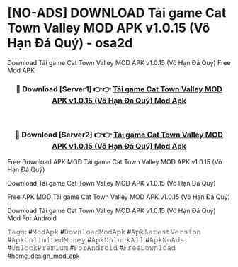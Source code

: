 # [NO-ADS] DOWNLOAD Tải game Cat Town Valley MOD APK v1.0.15 (Vô Hạn Đá Quý) - osa2d
Download Tải game Cat Town Valley MOD APK v1.0.15 (Vô Hạn Đá Quý) Free Mod APK

<div align="center">
<h3>🔴 Download [Server1] 👉👉 <a href="https://apk-comot.site?title=Tải_game_Cat_Town_Valley_MOD_APK_v1.0.15_(Vô_Hạn_Đá_Quý)">Tải game Cat Town Valley MOD APK v1.0.15 (Vô Hạn Đá Quý) Mod Apk</a></h3><br>

<h3>🔴 Download [Server2] 👉👉 <a href="https://apk-comot.site?title=Tải_game_Cat_Town_Valley_MOD_APK_v1.0.15_(Vô_Hạn_Đá_Quý)">Tải game Cat Town Valley MOD APK v1.0.15 (Vô Hạn Đá Quý) Mod Apk</a></h3>
</div>


Free Download APK MOD Tải game Cat Town Valley MOD APK v1.0.15 (Vô Hạn Đá Quý)

Download Tải game Cat Town Valley MOD APK v1.0.15 (Vô Hạn Đá Quý) 

Free APK MOD Tải game Cat Town Valley MOD APK v1.0.15 (Vô Hạn Đá Quý) 

Download Tải game Cat Town Valley MOD APK v1.0.15 (Vô Hạn Đá Quý) Mod For Android

𝚃𝚊𝚐𝚜: #𝙼𝚘𝚍𝙰𝚙𝚔 #𝙳𝚘𝚠𝚗𝚕𝚘𝚊𝚍𝙼𝚘𝚍𝙰𝚙𝚔 #𝙰𝚙𝚔𝙻𝚊𝚝𝚎𝚜𝚝𝚅𝚎𝚛𝚜𝚒𝚘𝚗 #𝙰𝚙𝚔𝚄𝚗𝚕𝚒𝚖𝚒𝚝𝚎𝚍𝙼𝚘𝚗𝚎𝚢 #𝙰𝚙𝚔𝚄𝚗𝚕𝚘𝚌𝚔𝙰𝚕𝚕 #𝙰𝚙𝚔𝙽𝚘𝙰𝚍𝚜 #𝚄𝚗𝚕𝚘𝚌𝚔𝙿𝚛𝚎𝚖𝚒𝚞𝚖 #𝙵𝚘𝚛𝙰𝚗𝚍𝚛𝚘𝚒𝚍 #𝙵𝚛𝚎𝚎𝙳𝚘𝚠𝚗𝚕𝚘𝚊𝚍 #home_design_mod_apk